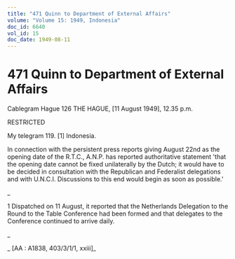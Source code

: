 ```yaml
---
title: "471 Quinn to Department of External Affairs"
volume: "Volume 15: 1949, Indonesia"
doc_id: 6640
vol_id: 15
doc_date: 1949-08-11
---
```


# 471 Quinn to Department of External Affairs

Cablegram Hague 126 THE HAGUE, [11 August 1949], 12.35 p.m.

RESTRICTED

My telegram 119. [1] Indonesia.

In connection with the persistent press reports giving August 22nd as the opening date of the R.T.C., A.N.P. has reported authoritative statement 'that the opening date cannot be fixed unilaterally by the Dutch; it would have to be decided in consultation with the Republican and Federalist delegations and with U.N.C.I. Discussions to this end would begin as soon as possible.'

_

1 Dispatched on 11 August, it reported that the Netherlands Delegation to the Round to the Table Conference had been formed and that delegates to the Conference continued to arrive daily.

_

_ [AA : A1838, 403/3/1/1, xxiii]_
